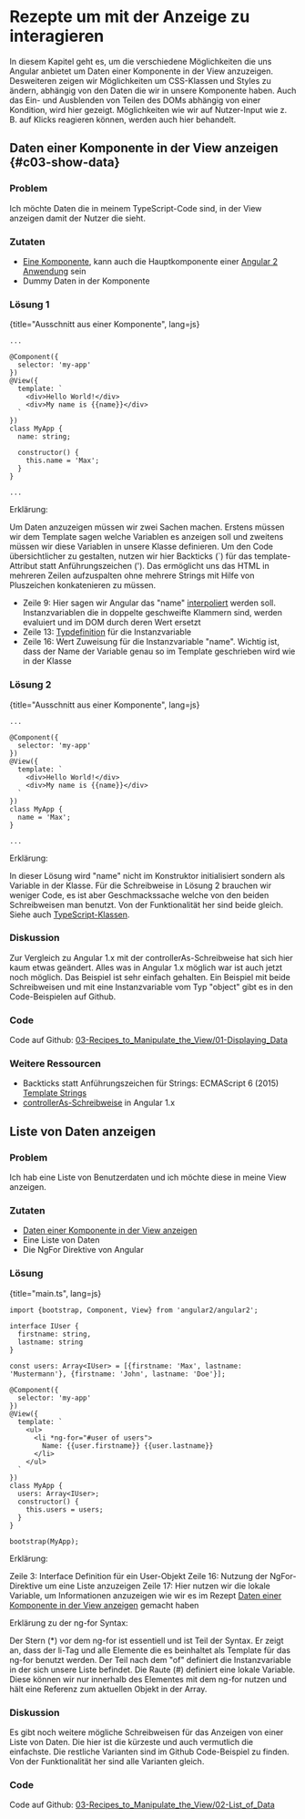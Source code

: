 # Rezepte um mit der Anzeige zu interagieren

In diesem Kapitel geht es, um die verschiedene Möglichkeiten die uns Angular anbietet um Daten einer Komponente in der View anzuzeigen. Desweiteren zeigen wir Möglichkeiten um CSS-Klassen und Styles zu ändern, abhängig von den Daten die wir in unsere Komponente haben. Auch das Ein- und Ausblenden von Teilen des DOMs abhängig von einer Kondition, wird hier gezeigt. Möglichkeiten wie wir auf Nutzer-Input wie z. B. auf Klicks reagieren können, werden auch hier behandelt.

## Daten einer Komponente in der View anzeigen {#c03-show-data}

### Problem

Ich möchte Daten die in meinem TypeScript-Code sind, in der View anzeigen damit der Nutzer die sieht.

### Zutaten
* [Eine Komponente](#c02-component-definition), kann auch die Hauptkomponente einer [Angular 2 Anwendung](#c02-angular-app) sein
* Dummy Daten in der Komponente

### Lösung 1

{title="Ausschnitt aus einer Komponente", lang=js}
```
...

@Component({
  selector: 'my-app'
})
@View({
  template: `
    <div>Hello World!</div>
    <div>My name is {{name}}</div>
  `
})
class MyApp {
  name: string;

  constructor() {
    this.name = 'Max';
  }
}

...
```

Erklärung:

Um Daten anzuzeigen müssen wir zwei Sachen machen. Erstens müssen wir dem Template sagen welche Variablen es anzeigen soll und zweitens müssen wir diese Variablen in unsere Klasse definieren.
Um den Code übersichtlicher zu gestalten, nutzen wir hier Backticks (\`) für das template-Attribut statt Anführungszeichen ('). Das ermöglicht uns das HTML in mehreren Zeilen aufzuspalten ohne mehrere Strings mit Hilfe von Pluszeichen konkatenieren zu müssen.

* Zeile 9: Hier sagen wir Angular das "name" [interpoliert](#gl-interpolation) werden soll. Instanzvariablen die in doppelte geschweifte Klammern sind, werden evaluiert und im DOM durch deren Wert ersetzt
* Zeile 13: [Typdefinition](#c01-basic-types) für die Instanzvariable
* Zeile 16: Wert Zuweisung für die Instanzvariable "name". Wichtig ist, dass der Name der Variable genau so im Template geschrieben wird wie in der Klasse

### Lösung 2


{title="Ausschnitt aus einer Komponente", lang=js}
```
...

@Component({
  selector: 'my-app'
})
@View({
  template: `
    <div>Hello World!</div>
    <div>My name is {{name}}</div>
  `
})
class MyApp {
  name = 'Max';
}

...
```

Erklärung:

In dieser Lösung wird "name" nicht im Konstruktor initialisiert sondern als Variable in der Klasse.
Für die Schreibweise in Lösung 2 brauchen wir weniger Code, es ist aber Geschmackssache welche von den beiden Schreibweisen man benutzt. Von der Funktionalität her sind beide gleich.
Siehe auch [TypeScript-Klassen](#c01-classes).

### Diskussion

Zur Vergleich zu Angular 1.x mit der controllerAs-Schreibweise hat sich hier kaum etwas geändert. Alles was in Angular 1.x möglich war ist auch jetzt noch möglich.
Das Beispiel ist sehr einfach gehalten. Ein Beispiel mit beide Schreibweisen und mit eine Instanzvariable vom Typ "object" gibt es in den Code-Beispielen auf Github.

### Code

Code auf Github: [03-Recipes\_to\_Manipulate\_the\_View/01-Displaying\_Data](https://github.com/jsperts/angular2_kochbuch_code/tree/master/03-Recipes_to_Manipulate_the_View/01-Displaying_Data)

### Weitere Ressourcen

* Backticks statt Anführungszeichen für Strings: ECMAScript 6 (2015) [Template Strings](https://developer.mozilla.org/en/docs/Web/JavaScript/Reference/template_strings)
* [controllerAs-Schreibweise](https://jsperts.de/blog/ng-ctrl-as-syntax/) in Angular 1.x

## Liste von Daten anzeigen

### Problem

Ich hab eine Liste von Benutzerdaten und ich möchte diese in meine View anzeigen.

### Zutaten
* [Daten einer Komponente in der View anzeigen](#c03-show-data)
* Eine Liste von Daten
* Die NgFor Direktive von Angular

### Lösung

{title="main.ts", lang=js}
```
import {bootstrap, Component, View} from 'angular2/angular2';

interface IUser {
  firstname: string,
  lastname: string
}

const users: Array<IUser> = [{firstname: 'Max', lastname: 'Mustermann'}, {firstname: 'John', lastname: 'Doe'}];

@Component({
  selector: 'my-app'
})
@View({
  template: `
    <ul>
      <li *ng-for="#user of users">
        Name: {{user.firstname}} {{user.lastname}}
      </li>
    </ul>
  `
})
class MyApp {
  users: Array<IUser>;
  constructor() {
    this.users = users;
  }
}

bootstrap(MyApp);
```

Erklärung:

Zeile 3: Interface Definition für ein User-Objekt
Zeile 16: Nutzung der NgFor-Direktive um eine Liste anzuzeigen
Zeile 17: Hier nutzen wir die lokale Variable, um Informationen anzuzeigen wie wir es im Rezept [Daten einer Komponente in der View anzeigen](#c03-show-data) gemacht haben

Erklärung zu der ng-for Syntax:

Der Stern (\*) vor dem ng-for ist essentiell und ist Teil der Syntax. Er zeigt an, dass der li-Tag und alle Elemente die es beinhaltet als Template für das ng-for benutzt werden. Der Teil nach dem "of" definiert die Instanzvariable in der sich unsere Liste befindet. Die Raute (#) definiert eine lokale Variable. Diese können wir nur innerhalb des Elementes mit dem ng-for nutzen und hält eine Referenz zum aktuellen Objekt in der Array.

### Diskussion

Es gibt noch weitere mögliche Schreibweisen für das Anzeigen von einer Liste von Daten. Die hier ist die kürzeste und auch vermutlich die einfachste. Die restliche Varianten sind im Github Code-Beispiel zu finden. Von der Funktionalität her sind alle Varianten gleich.

### Code

Code auf Github: [03-Recipes\_to\_Manipulate\_the\_View/02-List\_of\_Data](https://github.com/jsperts/angular2_kochbuch_code/tree/master/03-Recipes_to_Manipulate_the_View/02-List_of_Data)

